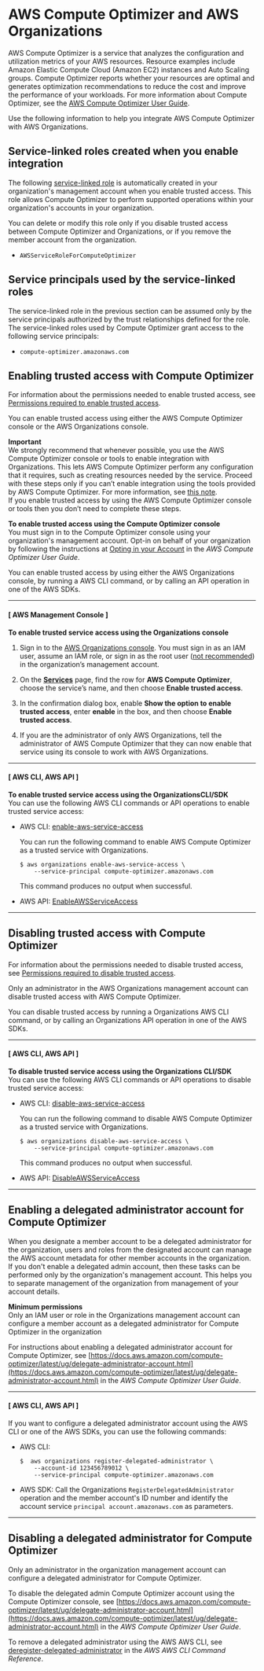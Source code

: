 # AWS Compute Optimizer and AWS Organizations<a name="services-that-can-integrate-compute-optimizer"></a>

AWS Compute Optimizer is a service that analyzes the configuration and utilization metrics of your AWS resources\. Resource examples include Amazon Elastic Compute Cloud \(Amazon EC2\) instances and Auto Scaling groups\. Compute Optimizer reports whether your resources are optimal and generates optimization recommendations to reduce the cost and improve the performance of your workloads\. For more information about Compute Optimizer, see the [AWS Compute Optimizer User Guide](https://docs.aws.amazon.com/compute-optimizer/latest/ug/what-is.html)\.

Use the following information to help you integrate AWS Compute Optimizer with AWS Organizations\.



## Service\-linked roles created when you enable integration<a name="integrate-enable-slr-compute-optimizer"></a>

The following [service\-linked role](https://docs.aws.amazon.com/IAM/latest/UserGuide/using-service-linked-roles.html) is automatically created in your organization's management account when you enable trusted access\. This role allows Compute Optimizer to perform supported operations within your organization's accounts in your organization\.

You can delete or modify this role only if you disable trusted access between Compute Optimizer and Organizations, or if you remove the member account from the organization\.
+ `AWSServiceRoleForComputeOptimizer`

## Service principals used by the service\-linked roles<a name="integrate-enable-svcprin-compute-optimizer"></a>

The service\-linked role in the previous section can be assumed only by the service principals authorized by the trust relationships defined for the role\. The service\-linked roles used by Compute Optimizer grant access to the following service principals:
+ `compute-optimizer.amazonaws.com`

## Enabling trusted access with Compute Optimizer<a name="integrate-enable-ta-compute-optimizer"></a>

For information about the permissions needed to enable trusted access, see [Permissions required to enable trusted access](orgs_integrate_services.md#orgs_trusted_access_perms)\.

You can enable trusted access using either the AWS Compute Optimizer console or the AWS Organizations console\.

**Important**  
We strongly recommend that whenever possible, you use the AWS Compute Optimizer console or tools to enable integration with Organizations\. This lets AWS Compute Optimizer perform any configuration that it requires, such as creating resources needed by the service\. Proceed with these steps only if you can’t enable integration using the tools provided by AWS Compute Optimizer\. For more information, see [this note](orgs_integrate_services.md#important-note-about-integration)\.   
If you enable trusted access by using the AWS Compute Optimizer console or tools then you don’t need to complete these steps\.

**To enable trusted access using the Compute Optimizer console**  
You must sign in to the Compute Optimizer console using your organization's management account\. Opt\-in on behalf of your organization by following the instructions at [Opting in your Account](https://docs.aws.amazon.com/compute-optimizer/latest/ug/getting-started.html#account-opt-in) in the *AWS Compute Optimizer User Guide*\.

You can enable trusted access by using either the AWS Organizations console, by running a AWS CLI command, or by calling an API operation in one of the AWS SDKs\.

------
#### [ AWS Management Console ]

**To enable trusted service access using the Organizations console**

1. Sign in to the [AWS Organizations console](https://console.aws.amazon.com/organizations/v2)\. You must sign in as an IAM user, assume an IAM role, or sign in as the root user \([not recommended](https://docs.aws.amazon.com/IAM/latest/UserGuide/best-practices.html#lock-away-credentials)\) in the organization’s management account\.

1. On the **[Services](https://console.aws.amazon.com/organizations/v2/home/services)** page, find the row for **AWS Compute Optimizer**, choose the service’s name, and then choose **Enable trusted access**\.

1. In the confirmation dialog box, enable **Show the option to enable trusted access**, enter **enable** in the box, and then choose **Enable trusted access**\.

1. If you are the administrator of only AWS Organizations, tell the administrator of AWS Compute Optimizer that they can now enable that service using its console to work with AWS Organizations\.

------
#### [ AWS CLI, AWS API ]

**To enable trusted service access using the OrganizationsCLI/SDK**  
You can use the following AWS CLI commands or API operations to enable trusted service access:
+ AWS CLI: [enable\-aws\-service\-access](https://docs.aws.amazon.com/cli/latest/reference/organizations/enable-aws-service-access.html)

  You can run the following command to enable AWS Compute Optimizer as a trusted service with Organizations\.

  ```
  $ aws organizations enable-aws-service-access \ 
      --service-principal compute-optimizer.amazonaws.com
  ```

  This command produces no output when successful\.
+ AWS API: [EnableAWSServiceAccess](https://docs.aws.amazon.com/organizations/latest/APIReference/API_EnableAWSServiceAccess.html)

------

## Disabling trusted access with Compute Optimizer<a name="integrate-disable-ta-compute-optimizer"></a>

For information about the permissions needed to disable trusted access, see [Permissions required to disable trusted access](orgs_integrate_services.md#orgs_trusted_access_disable_perms)\.

Only an administrator in the AWS Organizations management account can disable trusted access with AWS Compute Optimizer\.

You can disable trusted access by running a Organizations AWS CLI command, or by calling an Organizations API operation in one of the AWS SDKs\.

------
#### [ AWS CLI, AWS API ]

**To disable trusted service access using the Organizations CLI/SDK**  
You can use the following AWS CLI commands or API operations to disable trusted service access:
+ AWS CLI: [disable\-aws\-service\-access](https://docs.aws.amazon.com/cli/latest/reference/organizations/disable-aws-service-access.html)

  You can run the following command to disable AWS Compute Optimizer as a trusted service with Organizations\.

  ```
  $ aws organizations disable-aws-service-access \
      --service-principal compute-optimizer.amazonaws.com
  ```

  This command produces no output when successful\.
+ AWS API: [DisableAWSServiceAccess](https://docs.aws.amazon.com/organizations/latest/APIReference/API_DisableAWSServiceAccess.html)

------

## Enabling a delegated administrator account for Compute Optimizer<a name="integrate-enable-da-compute-optimizer"></a>

When you designate a member account to be a delegated administrator for the organization, users and roles from the designated account can manage the AWS account metadata for other member accounts in the organization\. If you don't enable a delegated admin account, then these tasks can be performed only by the organization's management account\. This helps you to separate management of the organization from management of your account details\.

**Minimum permissions**  
Only an IAM user or role in the Organizations management account can configure a member account as a delegated administrator for Compute Optimizer in the organization

For instructions about enabling a delegated administrator account for Compute Optimizer, see [https://docs.aws.amazon.com/compute-optimizer/latest/ug/delegate-administrator-account.html](https://docs.aws.amazon.com/compute-optimizer/latest/ug/delegate-administrator-account.html) in the *AWS Compute Optimizer User Guide*\.

------
#### [ AWS CLI, AWS API ]

If you want to configure a delegated administrator account using the AWS CLI or one of the AWS SDKs, you can use the following commands:
+ AWS CLI: 

  ```
  $  aws organizations register-delegated-administrator \
      --account-id 123456789012 \
      --service-principal compute-optimizer.amazonaws.com
  ```
+ AWS SDK: Call the Organizations `RegisterDelegatedAdministrator` operation and the member account's ID number and identify the account service `principal account.amazonaws.com` as parameters\. 

------

## Disabling a delegated administrator for Compute Optimizer<a name="integrate-disable-da-compute-optimizer"></a>

Only an administrator in the organization management account can configure a delegated administrator for Compute Optimizer\.

 To disable the delegated admin Compute Optimizer account using the Compute Optimizer console, see [https://docs.aws.amazon.com/compute-optimizer/latest/ug/delegate-administrator-account.html](https://docs.aws.amazon.com/compute-optimizer/latest/ug/delegate-administrator-account.html) in the *AWS Compute Optimizer User Guide*\.

 To remove a delegated administrator using the AWS AWS CLI, see [deregister\-delegated\-administrator](https://docs.aws.amazon.com/cli/latest/reference/organizations/deregister-delegated-administrator.html) in the *AWS AWS CLI Command Reference*\.